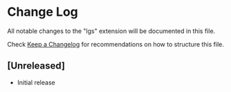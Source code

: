 # Change Log

All notable changes to the "lgs" extension will be documented in this file.

Check [Keep a Changelog](http://keepachangelog.com/) for recommendations on how to structure this file.

## [Unreleased]

- Initial release